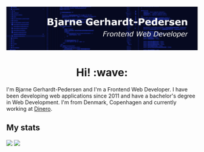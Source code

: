 ![Header](./cover-small.png 'Header')

<h1 style="text-align: center;">Hi! :wave:</h1>

I'm Bjarne Gerhardt-Pedersen and I'm a Frontend Web Developer. I have been developing web applications since 2011 and have a bachelor's degree in Web Development. I'm from Denmark, Copenhagen and currently working at [Dinero](https://dinero.dk/).

## My stats

<img align="center" src="https://github-readme-stats.vercel.app/api/top-langs/?username=bgpedersen&count_private=true&theme=dark" />
<img align="center" src="https://github-readme-stats.vercel.app/api?username=bgpedersen&count_private=true&theme=dark&hide=prs,issues,contribs" />
